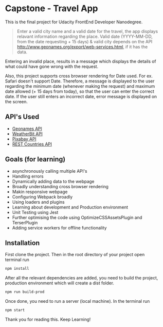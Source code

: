 # Capstone - Travel App

This is the final project for Udacity FrontEnd Developer Nanodegree.

> Enter a valid city name and a valid date for the travel, the app displays relavant information regarding the place. Valid date (YYYY-MM-DD, from the date requesting + 15 days) & valid city depends on the API http://www.geonames.org/export/web-services.html, if it has the data.

Entering an invalid place, results in a message which displays the details of what could have gone wrong with the request.

Also, this project supports cross browser rendering for Date used. For ex. Safari doesn't support Date. Therefore, a message is displayed to the user regarding the minimum date (whenever making the request) and maximum date allowed (+ 15 days from today), so that the user can enter the correct date. If the user still enters an incorrect date, error message is displayed on the screen.

## API's Used

- [Geonames API](http://www.geonames.org/export/web-services.html)
- [WeatherBit API](https://www.weatherbit.io/api)
- [Pixabay API](https://pixabay.com/api/docs/)
- [REST Countries API](https://restcountries.eu/)

## Goals (for learning)

- asynchronously calling multiple API's
- Handling errors
- Dynamically adding data to the webpage
- Broadly understanding cross browser rendering
- Makin responsive webpage
- Configuring Webpack broadly
- Using loaders and plugins
- Learning about development and Production environment
- Unit Testing using Jest
- Further optimising the code using OptimizeCSSAssetsPlugin and TerserPlugin
- Adding service workers for offline functionality

## Installation

First clone the project. Then in the root directory of your project open terminal run

```bash
npm install
```

After all the relevant dependencies are added, you need to build the project, production environment which will create a dist folder.

```bash
npm run build-prod
```

Once done, you need to run a server (local machine). In the terminal run

```bash
npm start
```

Thank you for reading this. Keep Learning!
